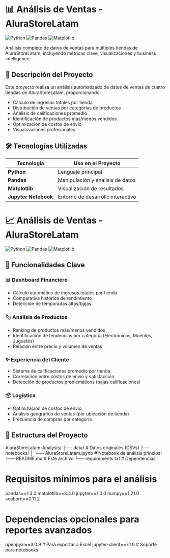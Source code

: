 # 📊 Análisis de Ventas - AluraStoreLatam

![Python](https://img.shields.io/badge/Python-3.8%2B-blue)
![Pandas](https://img.shields.io/badge/Pandas-1.3.0%2B-orange)
![Matplotlib](https://img.shields.io/badge/Matplotlib-3.4.0%2B-yellowgreen)

Análisis completo de datos de ventas para múltiples tiendas de AluraStoreLatam, incluyendo métricas clave, visualizaciones y business intelligence.

## 📌 Descripción del Proyecto

Este proyecto realiza un análisis automatizado de datos de ventas de cuatro tiendas de AluraStoreLatam, proporcionando:

- Cálculo de ingresos totales por tienda
- Distribución de ventas por categorías de productos
- Análisis de calificaciones promedio
- Identificación de productos más/menos vendidos
- Optimización de costos de envío
- Visualizaciones profesionales

## 🛠️ Tecnologías Utilizadas

| Tecnología | Uso en el Proyecto |
|------------|--------------------|
| **Python** | Lenguaje principal |
| **Pandas** | Manipulación y análisis de datos |
| **Matplotlib** | Visualización de resultados |
| **Jupyter Notebook** | Entorno de desarrollo interactivo |


# 📈 Análisis de Ventas - AluraStoreLatam

![Python](https://img.shields.io/badge/Python-3.8%2B-blue)
![Pandas](https://img.shields.io/badge/Pandas-1.3.0%2B-orange)
![Matplotlib](https://img.shields.io/badge/Matplotlib-3.4.0%2B-yellowgreen)

## 🚀 Funcionalidades Clave

### 📊 Dashboard Financiero
- Cálculo automático de ingresos totales por tienda
- Comparativa histórica de rendimiento
- Detección de temporadas altas/bajas

### 🏷️ Análisis de Productos
- Ranking de productos más/menos vendidos
- Identificación de tendencias por categoría (Electrónicos, Muebles, Juguetes)
- Relación entre precio y volumen de ventas

### ✨ Experiencia del Cliente
- Sistema de calificaciones promedio por tienda
- Correlación entre costos de envío y satisfacción
- Detección de productos problemáticos (bajas calificaciones)

### 📦 Logística
- Optimización de costos de envío
- Análisis geográfico de ventas (por ubicación de tienda)
- Frecuencia de compras por categoría

## 📂 Estructura del Proyecto
AluraStoreLatam-Analysis/
├── data/ # Datos originales (CSVs)
├── notebooks/
│ └── AluraStoreLatam.ipynb # Notebook de análisis principal
├── README.md # Este archivo
└── requirements.txt # Dependencias

# Requisitos mínimos para el análisis
pandas==1.3.0
matplotlib==3.4.0
jupyter==1.0.0
numpy==1.21.0
seaborn==0.11.2

# Dependencias opcionales para reportes avanzados
openpyxl==3.0.9  # Para exportar a Excel
jupyter-client==7.1.0  # Soporte para notebooks
   
